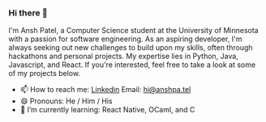 ### Hi there 👋

I'm Ansh Patel, a Computer Science student at the University of Minnesota with a passion for software engineering. As an aspiring developer, I'm always seeking out new challenges to build upon my skills, often through hackathons and personal projects. My expertise lies in Python, Java, Javascript, and React. If you're interested, feel free to take a look at some of my projects below.

  - 📫 How to reach me: [Linkedin](https://linkedin.com/in/anshmpatel) Email: hi@anshpa.tel
  - 😄 Pronouns: He / Him / His
  - 🔭 I’m currently learning: React Native, OCaml, and C

<!--
**anshpatelcs/anshpatelcs** is a ✨ _special_ ✨ repository because its `README.md` (this file) appears on your GitHub profile.

Here are some ideas to get you started:

- 🔭 I’m currently working on 
- 🌱 I’m currently learning ...
- 👯 I’m looking to collaborate on ...
- 🤔 I’m looking for help with ...
- 💬 Ask me about ...
- 📫 How to reach me: ...
- 😄 Pronouns: ...
- ⚡ Fun fact: ...
-->
